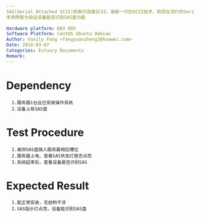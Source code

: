 ```yaml
---
SAS(Serial Attached SCSI)即串行连接SCSI，是新一代的SCSI技术，和现在流行的Serial ATA(SATA)硬盘相同，都是采用串行技术以获得更高的传输速度，并通过缩短连结线改善内部空间等。SAS是并行SCSI接口之后开发出的全新接口。此接口的设计是为了改善存储系统的效能、可用性和扩充性，并且提供与SATA硬盘的兼容性。
本用例是为验证设备能否识别SAS盘功能
 
Hardware platform: D03 D05 
Software Platform: CentOS Ubuntu Debian
Author: Vasily Fang <fangyuanzheng3@huawei.com>  
Date: 2018-03-07
Categories: Estuary Documents  
Remark:
---
```


# Dependency
```
  1.服务器1台且已安装操作系统
  2.设备上有SAS盘
```

# Test Procedure
```
  1.被测SAS盘插入服务器相应槽位
  2.服务器上电，查看SAS状态灯是否点亮
  3.系统起来后，查看设备是否识别SAS
```

# Expected Result
```
  1.能正常安装，无结构干涉
  2.SAS指示灯点亮，设备能识别SAS盘
```
